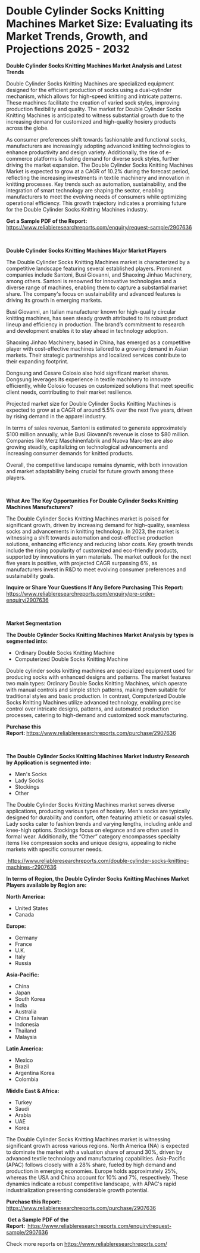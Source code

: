 <p><h1>Double Cylinder Socks Knitting Machines Market Size: Evaluating its Market Trends, Growth, and Projections 2025 - 2032</h1></p><p><strong>Double Cylinder Socks Knitting Machines Market Analysis and Latest Trends</strong></p>
<p><p>Double Cylinder Socks Knitting Machines are specialized equipment designed for the efficient production of socks using a dual-cylinder mechanism, which allows for high-speed knitting and intricate patterns. These machines facilitate the creation of varied sock styles, improving production flexibility and quality. The market for Double Cylinder Socks Knitting Machines is anticipated to witness substantial growth due to the increasing demand for customized and high-quality hosiery products across the globe.</p><p>As consumer preferences shift towards fashionable and functional socks, manufacturers are increasingly adopting advanced knitting technologies to enhance productivity and design variety. Additionally, the rise of e-commerce platforms is fueling demand for diverse sock styles, further driving the market expansion. The Double Cylinder Socks Knitting Machines Market is expected to grow at a CAGR of 10.2% during the forecast period, reflecting the increasing investments in textile machinery and innovation in knitting processes. Key trends such as automation, sustainability, and the integration of smart technology are shaping the sector, enabling manufacturers to meet the evolving needs of consumers while optimizing operational efficiency. This growth trajectory indicates a promising future for the Double Cylinder Socks Knitting Machines industry.</p></p>
<p><strong>Get a Sample PDF of the Report:&nbsp;</strong> <a href="https://www.reliableresearchreports.com/enquiry/request-sample/2907636?utm_campaign=2030&utm_medium=2&utm_source=Github&utm_content=ia&utm_term=12032025&utm_id=double-cylinder-socks-knitting-machines">https://www.reliableresearchreports.com/enquiry/request-sample/2907636</a></p>
<p>&nbsp;</p>
<p><strong>Double Cylinder Socks Knitting Machines Major Market Players</strong></p>
<p><p>The Double Cylinder Socks Knitting Machines market is characterized by a competitive landscape featuring several established players. Prominent companies include Santoni, Busi Giovanni, and Shaoxing Jinhao Machinery, among others. Santoni is renowned for innovative technologies and a diverse range of machines, enabling them to capture a substantial market share. The company's focus on sustainability and advanced features is driving its growth in emerging markets.</p><p>Busi Giovanni, an Italian manufacturer known for high-quality circular knitting machines, has seen steady growth attributed to its robust product lineup and efficiency in production. The brand’s commitment to research and development enables it to stay ahead in technology adoption.</p><p>Shaoxing Jinhao Machinery, based in China, has emerged as a competitive player with cost-effective machines tailored to a growing demand in Asian markets. Their strategic partnerships and localized services contribute to their expanding footprint.</p><p>Dongsung and Cesare Colosio also hold significant market shares. Dongsung leverages its experience in textile machinery to innovate efficiently, while Colosio focuses on customized solutions that meet specific client needs, contributing to their market resilience.</p><p>Projected market size for Double Cylinder Socks Knitting Machines is expected to grow at a CAGR of around 5.5% over the next five years, driven by rising demand in the apparel industry.</p><p>In terms of sales revenue, Santoni is estimated to generate approximately $100 million annually, while Busi Giovanni’s revenue is close to $80 million. Companies like Merz Maschinenfabrik and Nuova Marc-tex are also growing steadily, capitalizing on technological advancements and increasing consumer demands for knitted products.</p><p>Overall, the competitive landscape remains dynamic, with both innovation and market adaptability being crucial for future growth among these players.</p></p>
<p>&nbsp;</p>
<p><strong>What Are The Key Opportunities For Double Cylinder Socks Knitting Machines Manufacturers?</strong></p>
<p><p>The Double Cylinder Socks Knitting Machines market is poised for significant growth, driven by increasing demand for high-quality, seamless socks and advancements in knitting technology. In 2023, the market is witnessing a shift towards automation and cost-effective production solutions, enhancing efficiency and reducing labor costs. Key growth trends include the rising popularity of customized and eco-friendly products, supported by innovations in yarn materials. The market outlook for the next five years is positive, with projected CAGR surpassing 6%, as manufacturers invest in R&D to meet evolving consumer preferences and sustainability goals.</p></p>
<p><strong>Inquire or Share Your Questions If Any Before Purchasing This Report:</strong> <a href="https://www.reliableresearchreports.com/enquiry/pre-order-enquiry/2907636?utm_campaign=2030&utm_medium=2&utm_source=Github&utm_content=ia&utm_term=12032025&utm_id=double-cylinder-socks-knitting-machines">https://www.reliableresearchreports.com/enquiry/pre-order-enquiry/2907636</a></p>
<p>&nbsp;</p>
<p><strong>Market Segmentation</strong></p>
<p><strong>The Double Cylinder Socks Knitting Machines Market Analysis by types is segmented into:</strong></p>
<p><ul><li>Ordinary Double Socks Knitting Machine</li><li>Computerized Double Socks Knitting Machine</li></ul></p>
<p><p>Double cylinder socks knitting machines are specialized equipment used for producing socks with enhanced designs and patterns. The market features two main types: Ordinary Double Socks Knitting Machines, which operate with manual controls and simple stitch patterns, making them suitable for traditional styles and basic production. In contrast, Computerized Double Socks Knitting Machines utilize advanced technology, enabling precise control over intricate designs, patterns, and automated production processes, catering to high-demand and customized sock manufacturing.</p></p>
<p><strong>Purchase this Report:&nbsp;</strong><a href="https://www.reliableresearchreports.com/purchase/2907636?utm_campaign=2030&utm_medium=2&utm_source=Github&utm_content=ia&utm_term=12032025&utm_id=double-cylinder-socks-knitting-machines">https://www.reliableresearchreports.com/purchase/2907636</a></p>
<p>&nbsp;</p>
<p><strong>The Double Cylinder Socks Knitting Machines Market Industry Research by Application is segmented into:</strong></p>
<p><ul><li>Men's Socks</li><li>Lady Socks</li><li>Stockings</li><li>Other</li></ul></p>
<p><p>The Double Cylinder Socks Knitting Machines market serves diverse applications, producing various types of hosiery. Men's socks are typically designed for durability and comfort, often featuring athletic or casual styles. Lady socks cater to fashion trends and varying lengths, including ankle and knee-high options. Stockings focus on elegance and are often used in formal wear. Additionally, the “Other” category encompasses specialty items like compression socks and unique designs, appealing to niche markets with specific consumer needs.</p></p>
<p><a href="https://www.reliableresearchreports.com/double-cylinder-socks-knitting-machines-r2907636?utm_campaign=2030&utm_medium=2&utm_source=Github&utm_content=ia&utm_term=12032025&utm_id=double-cylinder-socks-knitting-machines">&nbsp;https://www.reliableresearchreports.com/double-cylinder-socks-knitting-machines-r2907636</a></p>
<p><strong>In terms of Region, the Double Cylinder Socks Knitting Machines Market Players available by Region are:</strong></p>
<p>
    <p> <strong> North America: </strong>
        <ul>
            <li>United States</li>
            <li>Canada</li>
        </ul>
        </p> 
    <p> <strong> Europe: </strong>
        <ul>
            <li>Germany</li>
            <li>France</li>
            <li>U.K.</li>
            <li>Italy</li>
            <li>Russia</li>
        </ul>
        </p> 
    <p> <strong> Asia-Pacific: </strong>
        <ul>
            <li>China</li>
            <li>Japan</li>
            <li>South Korea</li>
            <li>India</li>
            <li>Australia</li>
            <li>China Taiwan</li>
            <li>Indonesia</li>
            <li>Thailand</li>
            <li>Malaysia</li>
        </ul>
        </p> 
    <p> <strong> Latin America: </strong>
        <ul>
            <li>Mexico</li>
            <li>Brazil</li>
            <li>Argentina Korea</li>
            <li>Colombia</li>
        </ul>
        </p> 
    <p> <strong> Middle East & Africa: </strong>
        <ul>
            <li>Turkey</li>
            <li>Saudi</li>
            <li>Arabia</li>
            <li>UAE</li>
            <li>Korea</li>
        </ul>
    </p>
    </p>
<p><p>The Double Cylinder Socks Knitting Machines market is witnessing significant growth across various regions. North America (NA) is expected to dominate the market with a valuation share of around 30%, driven by advanced textile technology and manufacturing capabilities. Asia-Pacific (APAC) follows closely with a 28% share, fueled by high demand and production in emerging economies. Europe holds approximately 25%, whereas the USA and China account for 10% and 7%, respectively. These dynamics indicate a robust competitive landscape, with APAC's rapid industrialization presenting considerable growth potential.</p></p>
<p><strong>Purchase this Report: </strong><a href="https://www.reliableresearchreports.com/purchase/2907636?utm_campaign=2030&utm_medium=2&utm_source=Github&utm_content=ia&utm_term=12032025&utm_id=double-cylinder-socks-knitting-machines">https://www.reliableresearchreports.com/purchase/2907636</a></p>
<p>&nbsp;<strong>Get a Sample PDF of the Report:&nbsp;&nbsp;</strong><a href="https://www.reliableresearchreports.com/enquiry/request-sample/2907636?utm_campaign=2030&utm_medium=2&utm_source=Github&utm_content=ia&utm_term=12032025&utm_id=double-cylinder-socks-knitting-machines">https://www.reliableresearchreports.com/enquiry/request-sample/2907636</a></p>
<p><strong></strong></p>
<p>Check more reports on <a href="https://www.reliableresearchreports.com/?utm_campaign=2030&utm_medium=2&utm_source=Github&utm_content=ia&utm_term=12032025&utm_id=double-cylinder-socks-knitting-machines">https://www.reliableresearchreports.com/</a></p>
